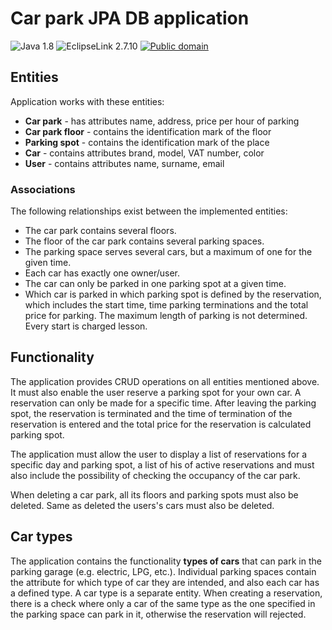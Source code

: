 # Car park JPA DB application

![Java 1.8](https://img.shields.io/badge/Java-1.8-blue)
![EclipseLink 2.7.10](https://img.shields.io/badge/EclipseLink-2.7.10-green)
[![Public domain](https://img.shields.io/badge/License-Unlicense-lightgray)](https://unlicense.org)


## Entities

Application works with these entities:

- **Car park** - has attributes name, address, price per hour of parking
- **Car park floor** - contains the identification mark of the floor
- **Parking spot** - contains the identification mark of the place
- **Car** - contains attributes brand, model, VAT number, color
- **User** - contains attributes name, surname, email

### Associations

The following relationships exist between the implemented entities:

* The car park contains several floors.
* The floor of the car park contains several parking spaces.
* The parking space serves several cars, but a maximum of one for the given time.
* Each car has exactly one owner/user.
* The car can only be parked in one parking spot at a given time.
* Which car is parked in which parking spot is defined by the reservation, which includes the start time, time
   parking terminations and the total price for parking. The maximum length of parking is not determined. Every start is charged
   lesson.

## Functionality

The application provides CRUD operations on all entities mentioned above. It must also enable the user
reserve a parking spot for your own car. A reservation can only be made for a specific time. After leaving the
parking spot, the reservation is terminated and the time of termination of the reservation is entered and the total price for the reservation is calculated
parking spot.

The application must allow the user to display a list of reservations for a specific day and parking spot, a list of his
of active reservations and must also include the possibility of checking the occupancy of the car park.

When deleting a car park, all its floors and parking spots must also be deleted. Same as deleted
the users's cars must also be deleted.

## Car types

The application contains the functionality **types of cars** that can park in the parking garage (e.g. electric, LPG, etc.). Individual
parking spaces contain the attribute for which type of car they are intended, and also each car has a defined type. A car type is a separate entity. When creating a reservation, there is a check where only a car of the same type as the one specified in the parking space can park in it, otherwise the reservation will
rejected.

